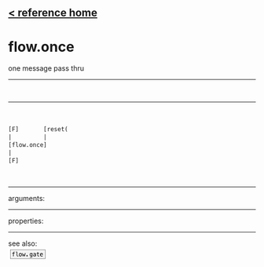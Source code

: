 [< reference home](index.html)
---

# flow.once


one message pass thru

---

<br>


---


```


[F]       [reset(
|         |
[flow.once]
|
[F]

            
```

---
arguments:


---
properties:


---
see also:<br>
[![flow.gate](img/object_flow.gate.png)](flow.gate.html)
